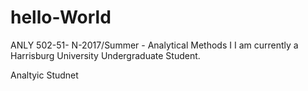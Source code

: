 # hello-World
ANLY 502-51- N-2017/Summer - Analytical Methods I
I am currently a Harrisburg University Undergraduate Student. 

Analtyic Studnet
